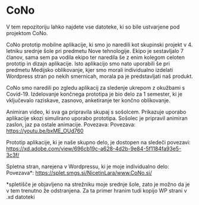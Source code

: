 # CoNo
V tem repozitoriju lahko najdete vse datoteke, ki so bile ustvarjene pod projektom CoNo.

CoNo prototip mobilne aplikacije, ki smo jo naredili kot skupinski projekt v 4. letniku srednje šole pri predmetu Nove tehnologije. Ekipo je sestavljalo 7 članov, sama sem pa vodila ekipo ter naredila še z enim kolegom celoten prototip in dizajn aplikacije. Isto aplikacijo smo nato uporabili še pri predmetu Medijsko oblikovanje, kjer smo morali individualno izdelati Wordpress stran po nekih smernicah, morala pa je predstavljati naš produkt.

CoNo smo naredili po zgledu aplikacij za sledenje ukrepom z okužbami s Covid-19. Izdelovanje končnega prototipa je bio delo za 1 semester, ki je vključevalo raziskave, zasnovo, anketiranje ter končno oblikovanje.

Animiran video, ki sva ga pripravila skupaj s sošolcem. Prikazuje uporabo aplikacije skozi simulirano uporabo prototipa. Sošolec je pripravil animiran zaslon, jaz pa ostale animacije. Povezava:
Povezava: https://youtu.be/bxME_OUd760

Prototip aplikacije, ki je naše skupno delo, je dostopen na sledeči povezavi:
https://xd.adobe.com/view/696cb19c-a628-4d2b-9e84-5f1184fa93e5-3c3f/

Spletna stran, narejena v Wordpressu, ki je moje individualno delo:
Povezava*: https://splet.smgs.si/NicetinLara/www.CoNo.si/

*spletišče je objavljeno na strežniku moje srednje šole, zato je možno da je v tem trenutno že odstranjena. Za ta primer hranim tudi kopijo WP strani v .xd datoteki
